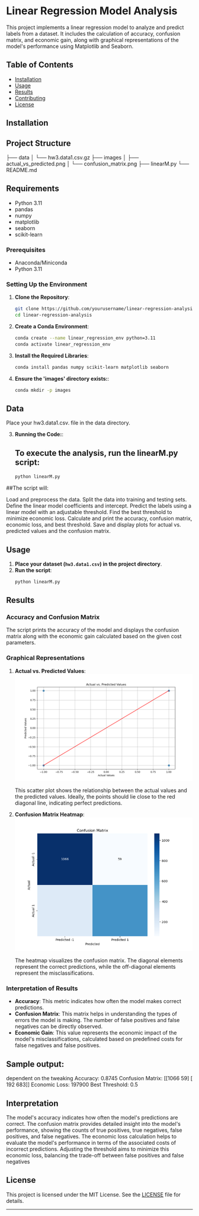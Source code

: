 # Linear Regression Model Analysis

This project implements a linear regression model to analyze and predict labels from a dataset. It includes the calculation of accuracy, confusion matrix, and economic gain, along with graphical representations of the model's performance using Matplotlib and Seaborn.

## Table of Contents
- [Installation](#installation)
- [Usage](#usage)
- [Results](#results)
- [Contributing](#contributing)
- [License](#license)

## Installation
## Project Structure
├── data
│ └── hw3.data1.csv.gz
├── images
│ ├── actual_vs_predicted.png
│ └── confusion_matrix.png
├── linearM.py
└── README.md

## Requirements

- Python 3.11
- pandas
- numpy
- matplotlib
- seaborn
- scikit-learn
  
### Prerequisites
- Anaconda/Miniconda
- Python 3.11

### Setting Up the Environment
1. **Clone the Repository**:
    ```bash
    git clone https://github.com/yourusername/linear-regression-analysis.git
    cd linear-regression-analysis
    ```

2. **Create a Conda Environment**:
    ```bash
    conda create --name linear_regression_env python=3.11
    conda activate linear_regression_env
    ```

3. **Install the Required Libraries**:
    ```bash
    conda install pandas numpy scikit-learn matplotlib seaborn
    ```
3. **Ensure the 'images' directory exists:**:
    ```bash
    conda mkdir -p images
    ```
## Data
Place your hw3.data1.csv. file in the data directory.


3. **Running the Code:**:
   ## To execute the analysis, run the linearM.py script:
    ```bash
    python linearM.py
    ```
##The script will:

Load and preprocess the data.
Split the data into training and testing sets.
Define the linear model coefficients and intercept.
Predict the labels using a linear model with an adjustable threshold.
Find the best threshold to minimize economic loss.
Calculate and print the accuracy, confusion matrix, economic loss, and best threshold.
Save and display plots for actual vs. predicted values and the confusion matrix.

## Usage

1. **Place your dataset (`hw3.data1.csv`) in the project directory**.
2. **Run the script**:
    ```bash
    python linearM.py
    ```

## Results

### Accuracy and Confusion Matrix
The script prints the accuracy of the model and displays the confusion matrix along with the economic gain calculated based on the given cost parameters.

### Graphical Representations
1. **Actual vs. Predicted Values**:
    ![Actual vs Predicted](images/actual_vs_predicted.png)
    
    This scatter plot shows the relationship between the actual values and the predicted values. Ideally, the points should lie close to the red diagonal line, indicating perfect predictions.

2. **Confusion Matrix Heatmap**:
    ![Confusion Matrix](images/confusion_matrix.png)
    
    The heatmap visualizes the confusion matrix. The diagonal elements represent the correct predictions, while the off-diagonal elements represent the misclassifications. 

### Interpretation of Results
- **Accuracy**: This metric indicates how often the model makes correct predictions.
- **Confusion Matrix**: This matrix helps in understanding the types of errors the model is making. The number of false positives and false negatives can be directly observed.
- **Economic Gain**: This value represents the economic impact of the model's misclassifications, calculated based on predefined costs for false negatives and false positives.

## Sample output: 
 dependent on the tweaking 
Accuracy: 0.8745
Confusion Matrix:
[[1066   59]
 [ 192  683]]
Economic Loss: 197900
Best Threshold: 0.5


## Interpretation
The model's accuracy indicates how often the model's predictions are correct. The confusion matrix provides detailed insight into the model's performance, showing the counts of true positives, true negatives, false positives, and false negatives. The economic loss calculation helps to evaluate the model's performance in terms of the associated costs of incorrect predictions. Adjusting the threshold aims to minimize this economic loss, balancing the trade-off between false positives and false negatives
## License
This project is licensed under the MIT License. See the [LICENSE](LICENSE) file for details.

---




